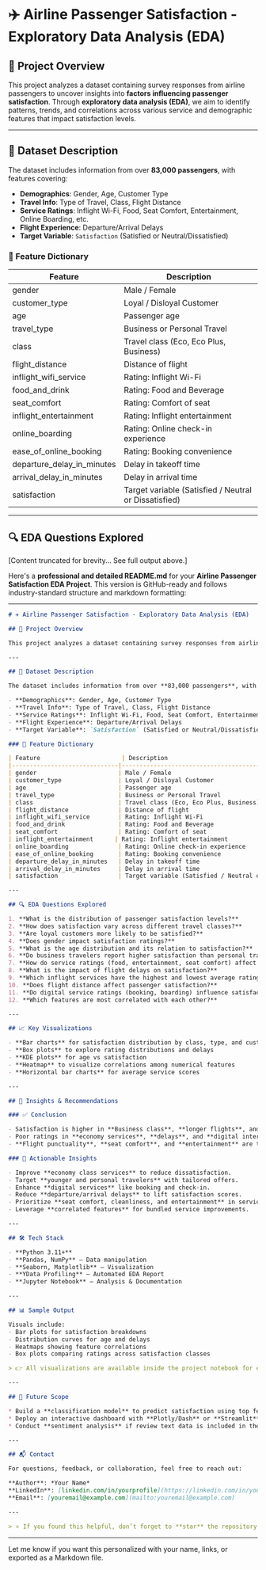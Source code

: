 
# ✈️ Airline Passenger Satisfaction - Exploratory Data Analysis (EDA)

## 📌 Project Overview

This project analyzes a dataset containing survey responses from airline passengers to uncover insights into **factors influencing passenger satisfaction**. Through **exploratory data analysis (EDA)**, we aim to identify patterns, trends, and correlations across various service and demographic features that impact satisfaction levels.

---

## 📂 Dataset Description

The dataset includes information from over **83,000 passengers**, with features covering:

- **Demographics**: Gender, Age, Customer Type
- **Travel Info**: Type of Travel, Class, Flight Distance
- **Service Ratings**: Inflight Wi-Fi, Food, Seat Comfort, Entertainment, Online Boarding, etc.
- **Flight Experience**: Departure/Arrival Delays
- **Target Variable**: `Satisfaction` (Satisfied or Neutral/Dissatisfied)

### 🧾 Feature Dictionary

| Feature                       | Description                                                     |
|------------------------------|-----------------------------------------------------------------|
| gender                       | Male / Female                                                   |
| customer_type                | Loyal / Disloyal Customer                                       |
| age                          | Passenger age                                                   |
| travel_type                  | Business or Personal Travel                                     |
| class                        | Travel class (Eco, Eco Plus, Business)                          |
| flight_distance              | Distance of flight                                              |
| inflight_wifi_service        | Rating: Inflight Wi-Fi                                          |
| food_and_drink               | Rating: Food and Beverage                                       |
| seat_comfort                 | Rating: Comfort of seat                                         |
| inflight_entertainment      | Rating: Inflight entertainment                                  |
| online_boarding              | Rating: Online check-in experience                             |
| ease_of_online_booking       | Rating: Booking convenience                                    |
| departure_delay_in_minutes   | Delay in takeoff time                                           |
| arrival_delay_in_minutes     | Delay in arrival time                                           |
| satisfaction                 | Target variable (Satisfied / Neutral or Dissatisfied)           |

---

## 🔍 EDA Questions Explored

[Content truncated for brevity... See full output above.]



Here's a **professional and detailed README.md** for your **Airline Passenger Satisfaction EDA Project**. This version is GitHub-ready and follows industry-standard structure and markdown formatting:

---

```markdown
# ✈️ Airline Passenger Satisfaction - Exploratory Data Analysis (EDA)

## 📌 Project Overview

This project analyzes a dataset containing survey responses from airline passengers to uncover insights into **factors influencing passenger satisfaction**. Through **exploratory data analysis (EDA)**, we aim to identify patterns, trends, and correlations across various service and demographic features that impact satisfaction levels.

---

## 📂 Dataset Description

The dataset includes information from over **83,000 passengers**, with features covering:

- **Demographics**: Gender, Age, Customer Type
- **Travel Info**: Type of Travel, Class, Flight Distance
- **Service Ratings**: Inflight Wi-Fi, Food, Seat Comfort, Entertainment, Online Boarding, etc.
- **Flight Experience**: Departure/Arrival Delays
- **Target Variable**: `Satisfaction` (Satisfied or Neutral/Dissatisfied)

### 🧾 Feature Dictionary

| Feature                       | Description                                                     |
|------------------------------|-----------------------------------------------------------------|
| gender                       | Male / Female                                                   |
| customer_type                | Loyal / Disloyal Customer                                       |
| age                          | Passenger age                                                   |
| travel_type                  | Business or Personal Travel                                     |
| class                        | Travel class (Eco, Eco Plus, Business)                          |
| flight_distance              | Distance of flight                                              |
| inflight_wifi_service        | Rating: Inflight Wi-Fi                                          |
| food_and_drink               | Rating: Food and Beverage                                       |
| seat_comfort                 | Rating: Comfort of seat                                         |
| inflight_entertainment      | Rating: Inflight entertainment                                  |
| online_boarding              | Rating: Online check-in experience                             |
| ease_of_online_booking       | Rating: Booking convenience                                    |
| departure_delay_in_minutes   | Delay in takeoff time                                           |
| arrival_delay_in_minutes     | Delay in arrival time                                           |
| satisfaction                 | Target variable (Satisfied / Neutral or Dissatisfied)           |

---

## 🔍 EDA Questions Explored

1. **What is the distribution of passenger satisfaction levels?**  
2. **How does satisfaction vary across different travel classes?**  
3. **Are loyal customers more likely to be satisfied?**  
4. **Does gender impact satisfaction ratings?**  
5. **What is the age distribution and its relation to satisfaction?**  
6. **Do business travelers report higher satisfaction than personal travelers?**  
7. **How do service ratings (food, entertainment, seat comfort) affect satisfaction?**  
8. **What is the impact of flight delays on satisfaction?**  
9. **Which inflight services have the highest and lowest average ratings?**  
10. **Does flight distance affect passenger satisfaction?**  
11. **Do digital service ratings (booking, boarding) influence satisfaction?**  
12. **Which features are most correlated with each other?**

---

## 📈 Key Visualizations

- **Bar charts** for satisfaction distribution by class, type, and customer segments
- **Box plots** to explore rating distributions and delays
- **KDE plots** for age vs satisfaction
- **Heatmap** to visualize correlations among numerical features
- **Horizontal bar charts** for average service scores

---

## 🧠 Insights & Recommendations

### ✅ Conclusion

- Satisfaction is higher in **Business class**, **longer flights**, and among **loyal, older, and business travelers**.
- Poor ratings in **economy services**, **delays**, and **digital interactions** contribute to dissatisfaction.
- **Flight punctuality**, **seat comfort**, and **entertainment** are top drivers of satisfaction.

### 🚀 Actionable Insights

- Improve **economy class services** to reduce dissatisfaction.
- Target **younger and personal travelers** with tailored offers.
- Enhance **digital services** like booking and check-in.
- Reduce **departure/arrival delays** to lift satisfaction scores.
- Prioritize **seat comfort, cleanliness, and entertainment** in service upgrades.
- Leverage **correlated features** for bundled service improvements.

---

## 🛠️ Tech Stack

- **Python 3.11+**
- **Pandas, NumPy** – Data manipulation
- **Seaborn, Matplotlib** – Visualization
- **YData Profiling** – Automated EDA Report
- **Jupyter Notebook** – Analysis & Documentation

---

## 📊 Sample Output

Visuals include:
- Bar plots for satisfaction breakdowns
- Distribution curves for age and delays
- Heatmaps showing feature correlations
- Box plots comparing ratings across satisfaction classes

> 👉 All visualizations are available inside the project notebook for easy reproducibility.

---

## 📌 Future Scope

* Build a **classification model** to predict satisfaction using top features
* Deploy an interactive dashboard with **Plotly/Dash** or **Streamlit**
* Conduct **sentiment analysis** if review text data is included in the future

---

## 📬 Contact

For questions, feedback, or collaboration, feel free to reach out:

**Author**: *Your Name*
**LinkedIn**: [linkedin.com/in/yourprofile](https://linkedin.com/in/yourprofile)
**Email**: [youremail@example.com](mailto:youremail@example.com)

---

> ⭐ If you found this helpful, don’t forget to **star** the repository and share it!

```

---

Let me know if you want this personalized with your name, links, or exported as a Markdown file.
```
